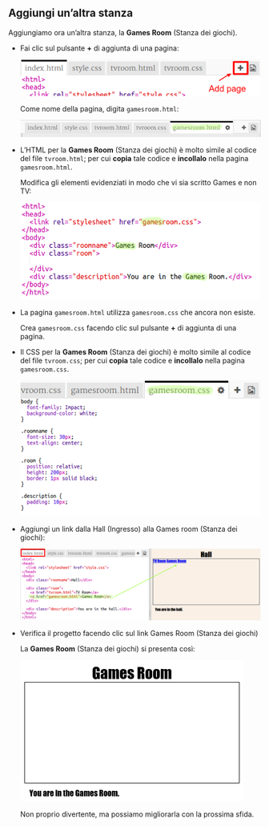 ## Aggiungi un’altra stanza

Aggiungiamo ora un’altra stanza, la __Games Room__ (Stanza dei giochi).

+ Fai clic sul pulsante __+__ di aggiunta di una pagina:

	![screenshot](images/rooms-add-page.png)

	Come nome della pagina, digita `gamesroom.html`:

  	![screenshot](images/rooms-games-html.png)

+ L’HTML per la __Games Room__ (Stanza dei giochi) è molto simile al codice del file `tvroom.html`; per cui __copia__ tale codice e __incollalo__ nella pagina `gamesroom.html`.

	Modifica gli elementi evidenziati in modo che vi sia scritto Games e non TV:

	![screenshot](images/rooms-games-html2.png)

+ La pagina `gamesroom.html` utilizza `gamesroom.css` che ancora non esiste.

	Crea `gamesroom.css` facendo clic sul pulsante __+__ di aggiunta di una pagina.


+ Il CSS per la __Games Room__ (Stanza dei giochi) è molto simile al codice del file `tvroom.css`; per cui __copia__ tale codice e __incollalo__ nella pagina `gamesroom.css`.

	![screenshot](images/rooms-add-games-css.png)

+ Aggiungi un link dalla Hall (Ingresso) alla Games room (Stanza dei giochi):

	![screenshot](images/rooms-hall-games.png)

+ Verifica il progetto facendo clic sul link Games Room (Stanza dei giochi)

	La __Games Room__ (Stanza dei giochi) si presenta così:

	![screenshot](images/rooms-games-before.png)

	Non proprio divertente, ma possiamo migliorarla con la prossima sfida.



